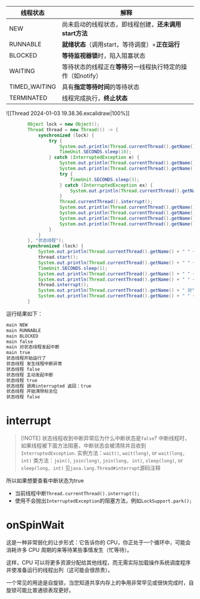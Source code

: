 
| 线程状态      | 解释                                                         |
| ------------- | ------------------------------------------------------------ |
| NEW           | 尚未启动的线程状态，即线程创建，**还未调用start方法**        |
| RUNNABLE      | **就绪状态**（调用start，等待调度）+**正在运行**             |
| BLOCKED       | **等待监视器锁**时，陷入阻塞状态                             |
| WAITING       | 等待状态的线程正在**等待**另一线程执行特定的操作（如notify） |
| TIMED_WAITING | 具有**指定等待时间**的等待状态                               |
| TERMINATED    | 线程完成执行，**终止状态**                                   |

![[Thread 2024-01-03 19.38.36.excalidraw|100%]]

```java
        Object lock = new Object();
        Thread thread = new Thread(() -> {
            synchronized (lock) {
                try {
                    System.out.println(Thread.currentThread().getName() + "开始运行了");
                    TimeUnit.SECONDS.sleep(10);
                } catch (InterruptedException e) {
                    System.out.println(Thread.currentThread().getName() + " 发生线程中断异常");
                    System.out.println(Thread.currentThread().getName() + " " + Thread.currentThread().isInterrupted());
                    try {
                        TimeUnit.SECONDS.sleep(3);
                    } catch (InterruptedException ex) {
                        System.out.println(Thread.currentThread().getName() + " 发生线程中断");
                    }
                    Thread.currentThread().interrupt();
                    System.out.println(Thread.currentThread().getName() + " 主动发起中断");
                    System.out.println(Thread.currentThread().getName() + " " + Thread.currentThread().isInterrupted());
                    System.out.println(Thread.currentThread().getName() + " 调用interrupted 返回：" + Thread.interrupted());
                    System.out.println(Thread.currentThread().getName() + " " + Thread.currentThread().isInterrupted());
                }
            }
        }, "状态线程");
        synchronized (lock) {
            System.out.println(Thread.currentThread().getName() + " " + thread.getState());
            thread.start();
            System.out.println(Thread.currentThread().getName() + " " + thread.getState());
            TimeUnit.SECONDS.sleep(1);
            System.out.println(Thread.currentThread().getName() + " " + thread.getState());
            System.out.println(Thread.currentThread().getName() + " " + thread.isInterrupted());
            thread.interrupt();
            System.out.println(Thread.currentThread().getName() + " 对" + thread.getName() + "发起中断");
            System.out.println(Thread.currentThread().getName() + " " + thread.isInterrupted());
        }

```

运行结果如下：
```sh
main NEW
main RUNNABLE
main BLOCKED
main false
main 对状态线程发起中断
main true
状态线程开始运行了
状态线程 发生线程中断异常
状态线程 false
状态线程 主动发起中断
状态线程 true
状态线程 调用interrupted 返回：true
状态线程 开始清除标志位
状态线程 false
```
# interrupt

> [!NOTE] 状态线程收到中断异常后为什么中断状态是`false`?
> 中断线程时，如果线程被下面方法阻塞，中断状态会被清除并且收到`InterruptedException`.
> 实例方法：`wait()`, `wait(long)`, or `wait(long, int)` 
> 类方法：`join()`, `join(long)`, `join(long, int)`, `sleep(long)`, or `sleep(long, int)`
> 见`java.lang.Thread#interrupt`源码注释

所以如果想要查看中断状态为true
- 当前线程中断`Thread.currentThread().interrupt();`
- 使用不会抛出`InterruptedException`的阻塞方法，例如`LockSupport.park();`

# onSpinWait
这是一种非常弱化的让步形式：它告诉你的 CPU，你正处于一个循环中，可能会消耗许多 CPU 周期的来等待某些事情发生（忙等待）。

这样，CPU 可以将更多资源分配给其他线程，而无需实际加载操作系统调度程序并使准备运行的线程出列（这可能会很昂贵）。

一个常见的用途是自旋锁，当您知道共享内存上的争用非常罕见或很快完成时，自旋锁可能比普通锁表现更好。